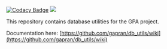 [![Codacy Badge](https://api.codacy.com/project/badge/Grade/960b3f1e1112408a97f5b8d3704ead4e)](https://app.codacy.com/app/nguyenLisa/db_utils?utm_source=github.com&utm_medium=referral&utm_content=gapran/db_utils&utm_campaign=Badge_Grade_Dashboard)
![](https://travis-ci.org/gapran/db_utils.svg?branch=master)

This repository contains database utilities for the GPA project.

Documentation here: [https://github.com/gapran/db_utils/wiki](https://github.com/gapran/db_utils/wiki)
